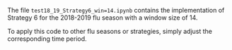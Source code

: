 The file `test18_19_Strategy6_win=14.ipynb` contains the implementation of Strategy 6 for the 2018-2019 flu season with a window size of 14. 

To apply this code to other flu seasons or strategies, simply adjust the corresponding time period.
